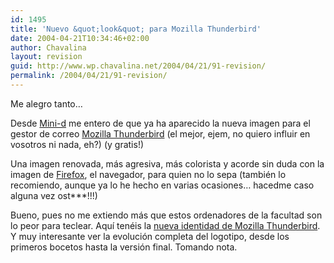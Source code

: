 ```yaml
---
id: 1495
title: 'Nuevo &quot;look&quot; para Mozilla Thunderbird'
date: 2004-04-21T10:34:46+02:00
author: Chavalina
layout: revision
guid: http://www.wp.chavalina.net/2004/04/21/91-revision/
permalink: /2004/04/21/91-revision/
---
```

Me alegro tanto…

Desde <a href=http://www.minid.net/archivos/categorias/mozilla\_thunderbird/nueva\_identidad\_del\_mozilla\_thunderbird.php target="\_blank">Mini-d</a> me entero de que ya ha aparecido la nueva imagen para el gestor de correo <a href=http://www.mozilla.org/products/thunderbird/ target="_blank">Mozilla Thunderbird</a> (el mejor, ejem, no quiero influir en vosotros ni nada, eh?) (y gratis!)

Una imagen renovada, más agresiva, más colorista y acorde sin duda con la imagen de <a href=http://www.mozilla.org/products/firefox/ target="_blank">Firefox</a>, el navegador, para quien no lo sepa (también lo recomiendo, aunque ya lo he hecho en varias ocasiones… hacedme caso alguna vez ost\***!!!)

Bueno, pues no me extiendo más que estos ordenadores de la facultad son lo peor para teclear. Aqu&iacute; tenéis la <a href=http://www.hicksdesign.co.uk/journal/2004/04/thunderbird/ target="_blank">nueva identidad de Mozilla Thunderbird</a>. Y muy interesante ver la evoluci&oacute;n completa del logotipo, desde los primeros bocetos hasta la versi&oacute;n final. Tomando nota.